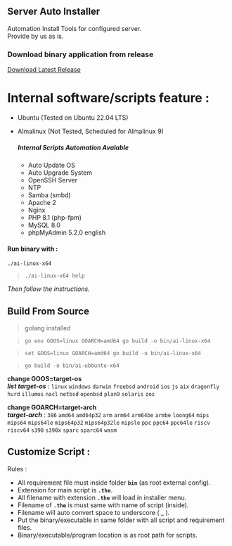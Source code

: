 ## Server Auto Installer
Automation Install Tools for configured server.  
Provide by us as is. 

### Download binary application from release
[Download Latest Release](../../releases)


# Internal software/scripts feature :
- Ubuntu (Tested on Ubuntu 22.04 LTS)
- Almalinux (Not Tested, Scheduled for Almalinux 9)

    ##### Internal Scripts Automation Avalable
    - Auto Update OS
    - Auto Upgrade System
    - OpenSSH Server
    - NTP
    - Samba (smbd)
    - Apache 2
    - Nginx
    - PHP 8.1 (php-fpm)
    - MySQL 8.0
    - phpMyAdmin 5.2.0 english



#### Run binary with :

```./ai-linux-x64```

> `./ai-linux-x64 help`


_Then follow the instructions._



## Build From Source
> golang installed

> `go env GOOS=linux GOARCH=amd64 go build -o bin/ai-linux-x64`  

> `set GOOS=linux GOARCH=amd64 go build -o bin/ai-linux-x64`  

> `go build -o bin/ai-ubbuntu-x64`  

**change GOOS=target-os**  
_**list target-os**_ : `linux` `windows` `darwin` `freebsd` `android` `ios` `js` `aix` `dragonfly` `hurd` `illumos` `nacl` `netbsd` `openbsd` `plan9` `solaris` `zos`

**change GOARCH=target-arch**  
_**target-arch**_ : `386` `amd64` `amd64p32` `arm` `arm64` `arm64be` `armbe` `loong64` `mips` `mips64` `mips64le` `mips64p32` `mips64p32le` `mipsle` `ppc` `ppc64` `ppc64le` `riscv` `riscv64` `s390` `s390x` `sparc` `sparc64` `wasm`

## Customize Script :
Rules :
- All requirement file must inside folder **`bin`** (as root external config).  
- Extension for main script is **`.the`**.
- All filename with extension **`.the`** will load in installer menu.  
- Filename of **`.the`** is must same with name of script (inside).  
- Filename will auto convert space to underscore ( _ ).
- Put the binary/executable in same folder with all script and requirement files.
- Binary/executable/program location is as root path for scripts.
